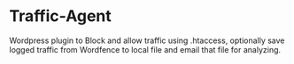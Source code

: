 # Traffic-Agent
Wordpress plugin to Block and allow traffic using .htaccess, optionally save logged traffic from Wordfence to local file and email that file for analyzing.
